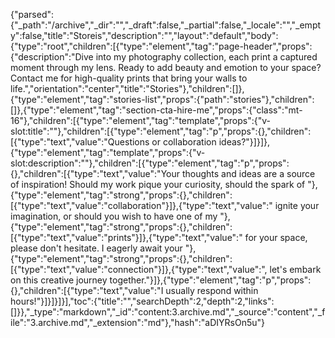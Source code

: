 {"parsed":{"_path":"/archive","_dir":"","_draft":false,"_partial":false,"_locale":"","_empty":false,"title":"Storeis","description":"","layout":"default","body":{"type":"root","children":[{"type":"element","tag":"page-header","props":{"description":"Dive into my photography collection, each print a captured moment through my lens. Ready to add beauty and emotion to your space? Contact me for high-quality prints that bring your walls to life.","orientation":"center","title":"Stories"},"children":[]},{"type":"element","tag":"stories-list","props":{"path":"stories"},"children":[]},{"type":"element","tag":"section-cta-hire-me","props":{"class":"mt-16"},"children":[{"type":"element","tag":"template","props":{"v-slot:title":""},"children":[{"type":"element","tag":"p","props":{},"children":[{"type":"text","value":"Questions or collaboration ideas?"}]}]},{"type":"element","tag":"template","props":{"v-slot:description":""},"children":[{"type":"element","tag":"p","props":{},"children":[{"type":"text","value":"Your thoughts and ideas are a source of inspiration! Should my work pique your curiosity, should the spark of "},{"type":"element","tag":"strong","props":{},"children":[{"type":"text","value":"collaboration"}]},{"type":"text","value":" ignite your imagination, or should you wish to have one of my "},{"type":"element","tag":"strong","props":{},"children":[{"type":"text","value":"prints"}]},{"type":"text","value":" for your space, please don't hesitate. I eagerly await your "},{"type":"element","tag":"strong","props":{},"children":[{"type":"text","value":"connection"}]},{"type":"text","value":", let's embark on this creative journey together."}]},{"type":"element","tag":"p","props":{},"children":[{"type":"text","value":"I usually respond within hours!"}]}]}]}],"toc":{"title":"","searchDepth":2,"depth":2,"links":[]}},"_type":"markdown","_id":"content:3.archive.md","_source":"content","_file":"3.archive.md","_extension":"md"},"hash":"aDIYRsOn5u"}